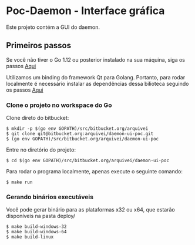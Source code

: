 # Poc-Daemon - Interface gráfica

Este projeto contém a GUI do daemon.

## Primeiros passos

Se você não tiver o Go 1.12 ou posterior instalado na sua máquina, siga os passos [Aqui](https://golang.org/doc/install)

Utilizamos um binding do framework Qt para Golang. Portanto, para rodar localmente é necessário instalar as dependências dessa bilioteca seguindo os passos [Aqui](https://github.com/therecipe/qt/wiki/Installation-on-Linux)

### Clone o projeto no workspace do Go

Clone direto do bitbucket:

	$ mkdir -p $(go env GOPATH)/src/bitbucket.org/arquivei
	$ git clone git@bitbucket.org:arquivei/daemon-ui-poc.git
    $ (go env GOPATH)/src/bitbucket.org/arquivei/daemon-ui-poc

Entre no diretório do projeto:

	$ cd $(go env GOPATH)/src/bitbucket.org/arquivei/daemon-ui-poc

Para rodar o programa localmente, apenas execute o seguinte comando:

	$ make run

### Gerando binários executáveis

Você pode gerar binário para as plataformas x32 ou x64, que estarão disponíveis na pasta deploy/

    $ make build-windows-32
    $ make build-windows-64
    $ make build-linux

